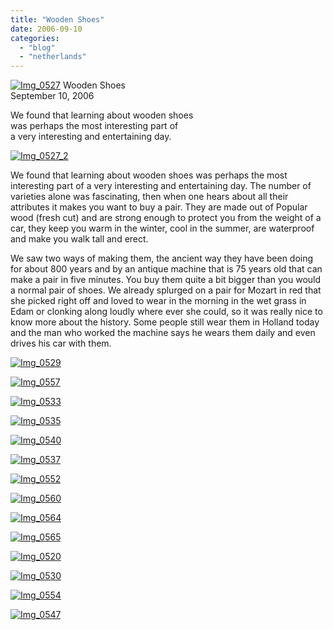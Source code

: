 ```yaml
---
title: "Wooden Shoes"
date: 2006-09-10
categories: 
  - "blog"
  - "netherlands"
---
```


 [![Img_0527](http://soultravelers3new.local/images/2008/05/01/img_0527.png "Img_0527")](https://pub-ac94b3f306b24c0dba4238943c97f2e1.r2.dev/photos/uncategorized/2008/05/01/img_0527.png) Wooden Shoes  
September 10, 2006

We found that learning about wooden shoes  
was perhaps the most interesting part of  
a very interesting and entertaining day.

<!--more-->

[![Img_0527_2](http://soultravelers3new.local/images/2008/05/01/img_0527_2.png "Img_0527_2")](https://pub-ac94b3f306b24c0dba4238943c97f2e1.r2.dev/photos/uncategorized/2008/05/01/img_0527_2.png)

We found that learning about wooden shoes was perhaps the most interesting part of a very interesting and entertaining day. The number of varieties alone was fascinating, then when one hears about all their attributes it makes you want to buy a pair. They are made out of Popular wood (fresh cut) and are strong enough to protect you from the weight of a car, they keep you warm in the winter, cool in the summer, are waterproof and make you walk tall and erect.  
  
We saw two ways of making them, the ancient way they have been doing for about 800 years and by an antique machine that is 75 years old that can make a pair in five minutes. You buy them quite a bit bigger than you would a normal pair of shoes. We already splurged on a pair for Mozart in red that she picked right off and loved to wear in the morning in the wet grass in Edam or clonking along loudly where ever she could, so it was really nice to know more about the history. Some people still wear them in Holland today and the man who worked the machine says he wears them daily and even drives his car with them.

[![Img_0529](http://soultravelers3new.local/images/2008/05/01/img_0529.png "Img_0529")](https://pub-ac94b3f306b24c0dba4238943c97f2e1.r2.dev/photos/uncategorized/2008/05/01/img_0529.png)

[![Img_0557](http://soultravelers3new.local/images/2008/05/01/img_0557.png "Img_0557")](https://pub-ac94b3f306b24c0dba4238943c97f2e1.r2.dev/photos/uncategorized/2008/05/01/img_0557.png)

[![Img_0533](http://soultravelers3new.local/images/2008/05/01/img_0533.png "Img_0533")](https://pub-ac94b3f306b24c0dba4238943c97f2e1.r2.dev/photos/uncategorized/2008/05/01/img_0533.png)

[![Img_0535](http://soultravelers3new.local/images/2008/05/01/img_0535.png "Img_0535")](https://pub-ac94b3f306b24c0dba4238943c97f2e1.r2.dev/photos/uncategorized/2008/05/01/img_0535.png)

[![Img_0540](http://soultravelers3new.local/images/2008/05/01/img_0540.png "Img_0540")](https://pub-ac94b3f306b24c0dba4238943c97f2e1.r2.dev/photos/uncategorized/2008/05/01/img_0540.png)

[![Img_0537](http://soultravelers3new.local/images/2008/05/01/img_0537.png "Img_0537")](https://pub-ac94b3f306b24c0dba4238943c97f2e1.r2.dev/photos/uncategorized/2008/05/01/img_0537.png)

[![Img_0552](http://soultravelers3new.local/images/2008/05/01/img_0552.png "Img_0552")](https://pub-ac94b3f306b24c0dba4238943c97f2e1.r2.dev/photos/uncategorized/2008/05/01/img_0552.png)

[![Img_0560](http://soultravelers3new.local/images/2008/05/01/img_0560.png "Img_0560")](https://pub-ac94b3f306b24c0dba4238943c97f2e1.r2.dev/photos/uncategorized/2008/05/01/img_0560.png)

[![Img_0564](http://soultravelers3new.local/images/2008/05/01/img_0564.png "Img_0564")](https://pub-ac94b3f306b24c0dba4238943c97f2e1.r2.dev/photos/uncategorized/2008/05/01/img_0564.png)

[![Img_0565](http://soultravelers3new.local/images/2008/05/01/img_0565.png "Img_0565")](https://pub-ac94b3f306b24c0dba4238943c97f2e1.r2.dev/photos/uncategorized/2008/05/01/img_0565.png)

[![Img_0520](http://soultravelers3new.local/images/2008/05/01/img_0520.png "Img_0520")](https://pub-ac94b3f306b24c0dba4238943c97f2e1.r2.dev/photos/uncategorized/2008/05/01/img_0520.png)

[![Img_0530](http://soultravelers3new.local/images/2008/05/01/img_0530.png "Img_0530")](https://pub-ac94b3f306b24c0dba4238943c97f2e1.r2.dev/photos/uncategorized/2008/05/01/img_0530.png)

[![Img_0554](http://soultravelers3new.local/images/2008/05/01/img_0554.png "Img_0554")](https://pub-ac94b3f306b24c0dba4238943c97f2e1.r2.dev/photos/uncategorized/2008/05/01/img_0554.png)

[![Img_0547](http://soultravelers3new.local/images/2008/05/01/img_0547.png "Img_0547")](https://pub-ac94b3f306b24c0dba4238943c97f2e1.r2.dev/photos/uncategorized/2008/05/01/img_0547.png)
